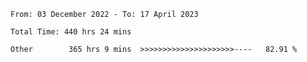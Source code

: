 <!--START_SECTION:waka-->

```text
From: 03 December 2022 - To: 17 April 2023

Total Time: 440 hrs 24 mins

Other        365 hrs 9 mins  >>>>>>>>>>>>>>>>>>>>>----   82.91 %
```

<!--END_SECTION:waka-->